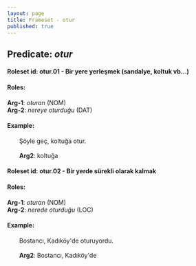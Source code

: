 ```yaml
---
layout: page
title: Frameset - otur
published: true
---
```

<h2>Predicate: <i>otur</i></h2>
<h4>Roleset id: otur.01 - Bir yere yerleşmek (sandalye, koltuk vb...)<br>
<h4>Roles:</h4>
<b>Arg-1</b>: <i>oturan</i>  (NOM) <br>
<b>Arg-2</b>: <i>nereye oturduğu</i>  (DAT) <br>
<h4>Example:</h4>
&emsp;&emsp;Şöyle geç, koltuğa otur.<br><br>
&emsp;&emsp;<b>Arg2</b>:  koltuğa<br>

<h4>Roleset id: otur.02 - Bir yerde sürekli olarak kalmak<br>
<h4>Roles:</h4>
<b>Arg-1</b>: <i>oturan</i>  (NOM) <br>
<b>Arg-2</b>: <i>nerede oturduğu</i>  (LOC) <br>
<h4>Example:</h4>
&emsp;&emsp;Bostancı, Kadıköy'de oturuyordu.<br><br>
&emsp;&emsp;<b>Arg2</b>:  Bostancı, Kadıköy'de<br>

